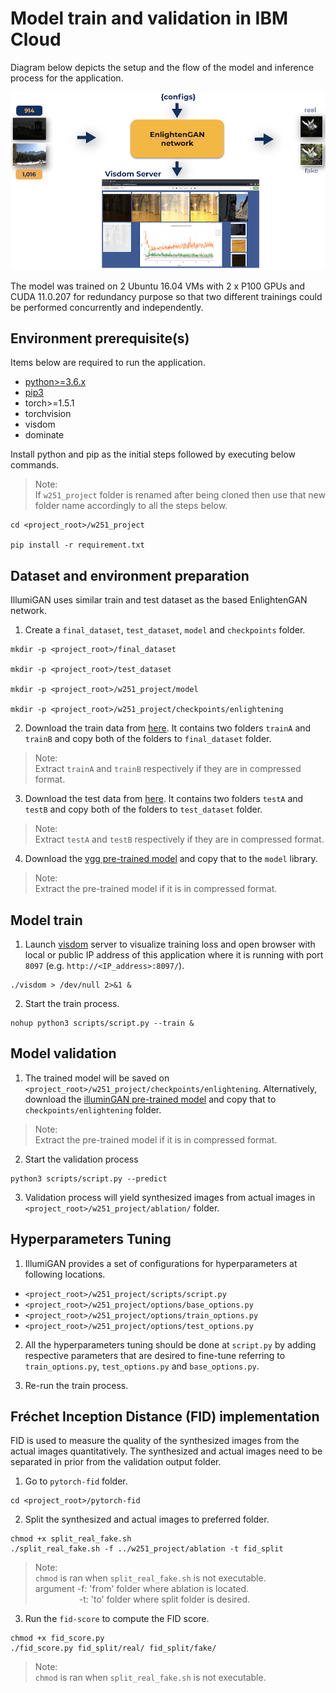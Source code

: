 # Model train and validation in IBM Cloud

Diagram below depicts the setup and the flow of the model and inference process for the application.

![](./assets/cloud_setup_final.png)

The model was trained on 2 Ubuntu 16.04 VMs with 2 x P100 GPUs and CUDA 11.0.207 for redundancy purpose so that two different trainings could be performed concurrently and independently.

## Environment prerequisite(s)

Items below are required to run the application.

- [python>=3.6.x](https://www.python.org/downloads/)
- [pip3](https://pip.pypa.io/en/stable/installing/)
- torch>=1.5.1
- torchvision
- visdom
- dominate

Install python and pip as the initial steps followed by executing below commands.
> Note: <br>If `w251_project` folder is renamed after being cloned then use that new folder name accordingly to all the steps below.

```
cd <project_root>/w251_project

pip install -r requirement.txt
```

## Dataset and environment preparation

IllumiGAN uses similar train and test dataset as the based EnlightenGAN network.

1. Create a `final_dataset`, `test_dataset`, `model` and `checkpoints` folder.

```
mkdir -p <project_root>/final_dataset

mkdir -p <project_root>/test_dataset

mkdir -p <project_root>/w251_project/model

mkdir -p <project_root>/w251_project/checkpoints/enlightening
```

2. Download the train data from [here](https://drive.google.com/drive/folders/1bdHoIDW-RTPyFS7OVs2nbfv2Kyh6ZtQX?usp=sharing). It contains two folders `trainA` and `trainB` and copy both of the folders to `final_dataset` folder.
> Note: <br>Extract `trainA` and `trainB` respectively if they are in compressed format.

3. Download the test data from [here](https://drive.google.com/drive/folders/1PwpYCmMXode07z5r5z2aNfA_JnwKbuSe?usp=sharing). It contains two folders `testA` and `testB` and copy both of the folders to `test_dataset` folder.
> Note: <br>Extract `testA` and `testB` respectively if they are in compressed format.

4. Download the [vgg pre-trained model](https://drive.google.com/file/d/1AkV-n2MdyfuZTFvcon8Z4leyVb0i7x63/view?usp=sharing) and copy that to the `model` library.
> Note: <br>Extract the pre-trained model if it is in compressed format.

## Model train

1. Launch [visdom](https://github.com/facebookresearch/visdom) server to visualize training loss and open browser with local or public IP address of this application where it is running with port `8097` (e.g. `http://<IP_address>:8097/`).

```
./visdom > /dev/null 2>&1 &
```

2. Start the train process.

```
nohup python3 scripts/script.py --train &
```

## Model validation

1. The trained model will be saved on `<project_root>/w251_project/checkpoints/enlightening`. Alternatively, download the [illuminGAN pre-trained model](https://drive.google.com/drive/folders/1MeHOhhT0O2NDz6YL5nSn-elK-Oih2Oso?usp=sharing) and copy that to `checkpoints/enlightening` folder.
> Note: <br>Extract the pre-trained model if it is in compressed format.

2. Start the validation process

```
python3 scripts/script.py --predict
```

3. Validation process will yield synthesized images from actual images in `<project_root>/w251_project/ablation/` folder.

## Hyperparameters Tuning

1. IllumiGAN provides a set of configurations for hyperparameters at following locations.

- `<project_root>/w251_project/scripts/script.py`
- `<project_root>/w251_project/options/base_options.py`
- `<project_root>/w251_project/options/train_options.py`
- `<project_root>/w251_project/options/test_options.py`

2. All the hyperparameters tuning should be done at `script.py` by adding respective parameters that are desired to fine-tune referring to `train_options.py`, `test_options.py` and `base_options.py`.

3. Re-run the train process.

## Fréchet Inception Distance (FID) implementation

FID is used to measure the quality of the synthesized images from the actual images quantitatively. The synthesized and actual images need to be separated in prior from the validation output folder.

1. Go to `pytorch-fid` folder.

```
cd <project_root>/pytorch-fid
```

2. Split the synthesized and actual images to preferred folder.

```
chmod +x split_real_fake.sh
./split_real_fake.sh -f ../w251_project/ablation -t fid_split
```
> Note: <br>`chmod` is ran when `split_real_fake.sh` is not executable.
<br>argument -f: 'from' folder where ablation is located.
<br>&emsp;&emsp;&emsp;&emsp;&emsp;-t: 'to' folder where split folder is desired.

3. Run the `fid-score` to compute the FID score.

```
chmod +x fid_score.py
./fid_score.py fid_split/real/ fid_split/fake/
```

> Note: <br>`chmod` is ran when `split_real_fake.sh` is not executable.
